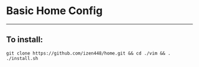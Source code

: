 # Basic Home Config
---
## To install:

`git clone https://github.com/izen448/home.git && cd ./vim && . ./install.sh`
